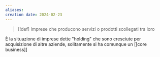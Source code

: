 ```yaml
---
aliases: 
creation date: 2024-02-23
---
```


>[!def]
>Imprese che producono servizi o prodotti scollegati tra loro


È la situazione di imprese dette "holding" che sono cresciute per acquisizione di altre aziende, solitamente si ha comunque un [[core business]]